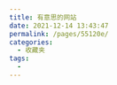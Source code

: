 ```yaml
---
title: 有意思的网站
date: 2021-12-14 13:43:47
permalink: /pages/55120e/
categories:
  - 收藏夹
tags:
  - 
---
```

